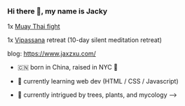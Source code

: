 ### Hi there 👋, my name is Jacky 





1x [Muay Thai fight](https://youtu.be/NSNgyCN6xHs)

1x [Vipassana](https://www.dhamma.org) retreat (10-day silent meditation retreat)


blog: https://www.jaxzxu.com/



- :cn: born in China, raised in NYC :statue_of_liberty:
- 🌱 currently learning web dev (HTML / CSS / Javascript)



- 🤔 currently intrigued by trees, plants, and mycology 
-->

